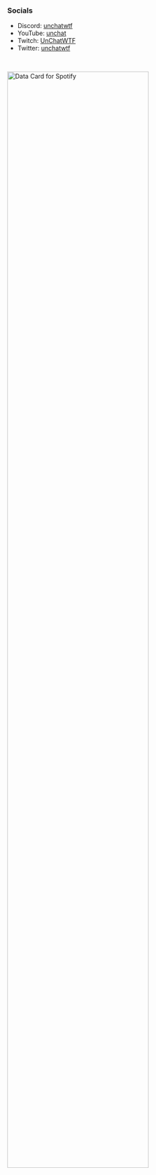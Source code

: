 ### Socials
- Discord: [unchatwtf](https://discord.com/users/711930203605303317)
- YouTube: [unchat](https://www.youtube.com/@unchatwtf)
- Twitch: [UnChatWTF](https://twitch.tv/unchatwtf)
- Twitter: [unchatwtf](https://x.com/unchatwtf)

<br clear="left"/>
<p align="center>
  <a href="https://data-card-for-spotify.herokuapp.com/card?user_id=31zhf6mae74tmkdp74wl5ufie6g4">
    <img width="80%" src="https://data-card-for-spotify.herokuapp.com/api/card?user_id=31zhf6mae74tmkdp74wl5ufie6g4" alt="Data Card for Spotify">
  </a>
</p>

